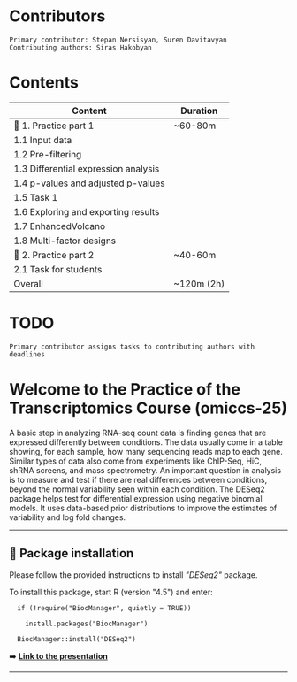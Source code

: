   # Contributors
    Primary contributor: Stepan Nersisyan, Suren Davitavyan
    Contributing authors: Siras Hakobyan
  # Contents
| Content | Duration |
|----------|----------|
| 🧰 1. Practice part 1 | ~60-80m  |
| 1.1 Input data||
| 1.2 Pre-filtering||
| 1.3 Differential expression analysis||
| 1.4 p-values and adjusted p-values||
| 1.5 Task 1||
| 1.6 Exploring and exporting results||
| 1.7 EnhancedVolcano||
| 1.8 Multi-factor designs||
| 🧰 2. Practice part 2 | ~40-60m  |
| 2.1 Task for students||
| Overall  | ~120m (2h)  |

  # TODO
    Primary contributor assigns tasks to contributing authors with deadlines

# Welcome to the Practice of the Transcriptomics Course (omiccs-25)

A basic step in analyzing RNA-seq count data is finding genes that are expressed differently between conditions. The data usually come in a table showing, for each sample, how many sequencing reads map to each gene. Similar types of data also come from experiments like ChIP-Seq, HiC, shRNA screens, and mass spectrometry. An important question in analysis is to measure and test if there are real differences between conditions, beyond the normal variability seen within each condition. The DESeq2 package helps test for differential expression using negative binomial models. It uses data-based prior distributions to improve the estimates of variability and log fold changes.

---

## 🧰 Package installation

Please follow the provided instructions to install _"DESeq2"_ package.

To install this package, start R (version "4.5") and enter:

      if (!require("BiocManager", quietly = TRUE))

        install.packages("BiocManager")

      BiocManager::install("DESeq2")



➡️ **[Link to the presentation](https://docs.google.com/presentation/d/1Q-kH2b7tVQWlsNbOMMSBRgaV5apPos2axDYLrwrFP5o/edit?usp=sharing)**

---

